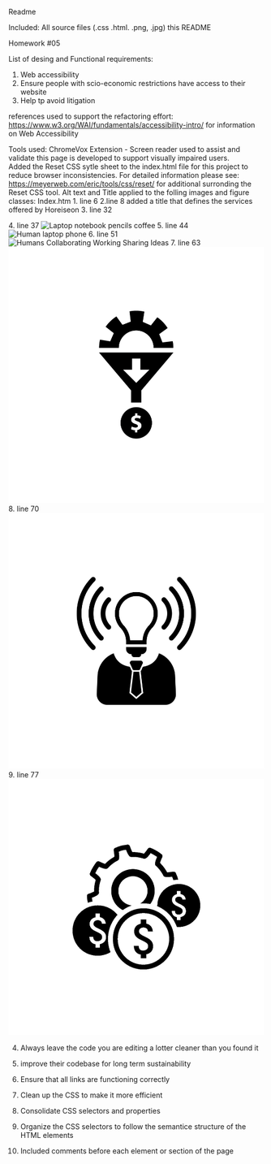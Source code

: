 Readme 

Included: 
All source files (.css .html. .png, .jpg)
this README

Homework #05

List of desing and Functional requirements:
1. Web accessibility 
2. Ensure people with scio-economic restrictions have access to their website
3. Help tp avoid litigation 

references used to support the refactoring effort:
 https://www.w3.org/WAI/fundamentals/accessibility-intro/ for information on Web Accessibility

Tools used:
ChromeVox Extension - Screen reader used to assist and validate this page is developed to support visually impaired users.  
Added the Reset CSS sytle sheet to the index.html file for this project to reduce browser inconsistencies. For detailed information please see:  https://meyerweb.com/eric/tools/css/reset/ for additional surronding the Reset CSS tool.
Alt text and Title applied to the folling images and figure classes:
    Index.htm 
        1. line 6 <link rel="stylesheet" href="./assets/css/reset.css">
        2.line 8 added a title that defines the services offered by Horeiseon
        3. line 32 <figure class="stockimage" title="Picture of Team Horiseon"></figure>
        4. line 37 <img src="./assets/images/search-engine-optimization.jpg" class="float-left" alt="Laptop notebook pencils coffee"/>
        5. line 44 <img src="./assets/images/online-reputation-management.jpg" class="float-left" alt="Human laptop phone"/>
        6. line 51 <img src="./assets/images/social-media-marketing.jpg" class="float-left" alt="Humans Collaborating Working Sharing Ideas"/>
        7. line 63 <img src="./assets/images/lead-generation.png" Alt="Lead Generation funnel icon"/>
        8. line 70 <img src="./assets/images/brand-awareness.png" alt="Lightbuld beacon discovery icon"/>
        9. line 77 <img src="./assets/images/cost-management.png" alt="Machine gear with icons"/>
        

4. Always leave the code you are editing a lotter cleaner than you found it
    
    

5. improve their codebase for long term sustainability
6. Ensure that all links are functioning correctly 
7. Clean up the CSS to make it more efficient
8. Consolidate CSS selectors and properties
9. Organize the CSS selectors to follow the semantice structure of the HTML elements 
10. Included comments before each element or section of the page 



